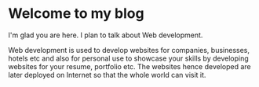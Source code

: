 # Welcome to my blog

I'm glad you are here. I plan to talk about Web development.

Web development is used to develop websites for companies, businesses, hotels etc and also for personal use to showcase your skills by developing websites for your resume, portfolio etc. The websites hence developed are later deployed on Internet so that the whole world can visit it.
